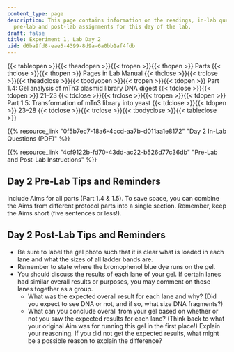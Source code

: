 ```yaml
---
content_type: page
description: This page contains information on the readings, in-lab questions, and
  pre-lab and post-lab assignments for this day of the lab.
draft: false
title: Experiment 1, Lab Day 2
uid: d6ba9fd8-eae5-4399-8d9a-6a0bb1af4fdb
---
```

{{< tableopen >}}{{< theadopen >}}{{< tropen >}}{{< thopen >}}
Parts
{{< thclose >}}{{< thopen >}}
Pages in Lab Manual
{{< thclose >}}{{< trclose >}}{{< theadclose >}}{{< tbodyopen >}}{{< tropen >}}{{< tdopen >}}
Part 1.4: Gel analysis of mTn3 plasmid library DNA digest
{{< tdclose >}}{{< tdopen >}}
21–23
{{< tdclose >}}{{< trclose >}}{{< tropen >}}{{< tdopen >}}
Part 1.5: Transformation of mTn3 library into yeast
{{< tdclose >}}{{< tdopen >}}
23–28
{{< tdclose >}}{{< trclose >}}{{< tbodyclose >}}{{< tableclose >}}

{{% resource_link "0f5b7ec7-18a6-4ccd-aa7b-d011aa1e8172" "Day 2 In-Lab Questions (PDF)" %}}

{{% resource_link "4cf9122b-fd70-43dd-ac22-b526d77c36db" "Pre-Lab and Post-Lab Instructions" %}}

## Day 2 Pre-Lab Tips and Reminders

Include Aims for all parts (Part 1.4 & 1.5). To save space, you can combine the Aims from different protocol parts into a single section. Remember, keep the Aims short (five sentences or less!).

## Day 2 Post-Lab Tips and Reminders

- Be sure to label the gel photo such that it is clear what is loaded in each lane and what the sizes of all ladder bands are.
- Remember to state where the bromophenol blue dye runs on the gel.
- You should discuss the results of each lane of your gel. If certain lanes had similar overall results or purposes, you may comment on those lanes together as a group.
    - What was the expected overall result for each lane and why? (Did you expect to see DNA or not, and if so, what size DNA fragments?)
    - What can you conclude overall from your gel based on whether or not you saw the expected results for each lane? (Think back to what your original Aim was for running this gel in the first place!) Explain your reasoning. If you did not get the expected results, what might be a possible reason to explain the difference?